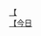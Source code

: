 [【](http://tieba.baidu.com/p/2813188676?see_lz=1&pn=)   
[【今日](http://tieba.baidu.com/p/2811920786?see_lz=1&pn=)   
